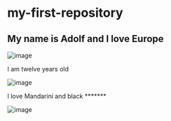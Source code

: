 # my-first-repository
## My name is Adolf and I love Europe

![image](https://github.com/EnUUshKA/my-first-repository/assets/152018037/1216a12e-12e6-4d23-9d1f-8d96132052fc)

I am twelve years old

![image](https://github.com/EnUUshKA/my-first-repository/assets/152018037/aa0703bf-34a2-44d1-968a-cb597ecae24e)

I love Mandarini and black *******

![image](https://github.com/EnUUshKA/my-first-repository/assets/152018037/25ae5eb4-6d60-42ea-854c-d4fcf0715989)

